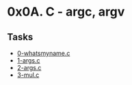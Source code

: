 # 0x0A. C - argc, argv

## Tasks

- [0-whatsmyname.c](./0-whatsmyname.c)
- [1-args.c](./1-args.c)
- [2-args.c](./2-args.c)
- [3-mul.c](./3-mul.c)
